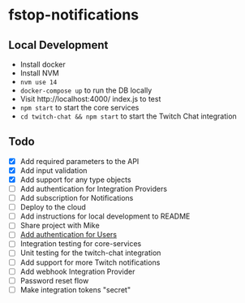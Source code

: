 # fstop-notifications

## Local Development

- Install docker
- Install NVM
- `nvm use 14`
- `docker-compose up` to run the DB locally
- Visit http://localhost:4000/
index.js to test
- `npm start` to start the core services
- `cd twitch-chat && npm start` to start the Twitch Chat integration
 
## Todo
- [x] Add required parameters to the API
- [x] Add input validation
- [x] Add support for any type objects
- [ ] Add authentication for Integration Providers
- [ ] Add subscription for Notifications
- [ ] Deploy to the cloud
- [ ] Add instructions for local development to README
- [ ] Share project with Mike
- [ ] [Add authentication for Users](https://www.apollographql.com/blog/backend/auth/email-password-authentication-with-accounts-js/)
- [ ] Integration testing for core-services
- [ ] Unit testing for the twitch-chat integration
- [ ] Add support for more Twitch notifications
- [ ] Add webhook Integration Provider
- [ ] Password reset flow
- [ ] Make integration tokens "secret"
